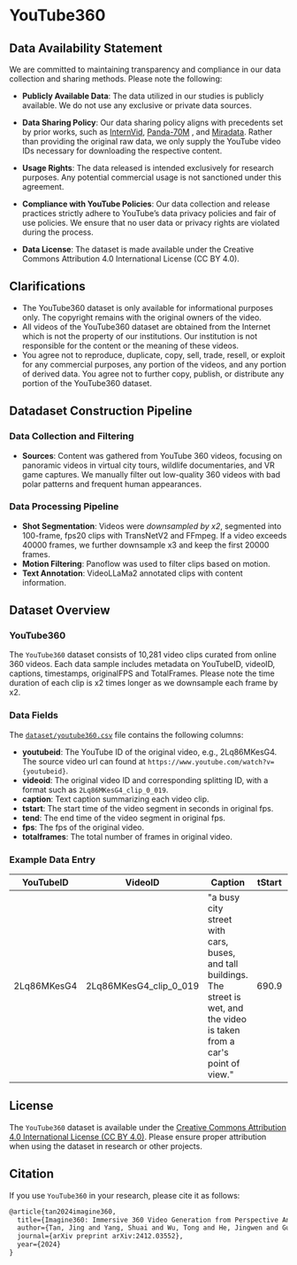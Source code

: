 # YouTube360

## Data Availability Statement
We are committed to maintaining transparency and compliance in our data collection and sharing methods. Please note the following:

- **Publicly Available Data**: The data utilized in our studies is publicly available. We do not use any exclusive or private data sources.

- **Data Sharing Policy**: Our data sharing policy aligns with precedents set by prior works, such as [InternVid](https://github.com/OpenGVLab/InternVideo/tree/main/Data/InternVid), [Panda-70M](https://snap-research.github.io/Panda-70M/) 
, and [Miradata](https://github.com/mira-space/MiraData). Rather than providing the original raw data, we only supply the YouTube video IDs necessary for downloading the respective content.

- **Usage Rights**: The data released is intended exclusively for research purposes. Any potential commercial usage is not sanctioned under this agreement.

- **Compliance with YouTube Policies**: Our data collection and release practices strictly adhere to YouTube’s data privacy policies and fair of use policies. We ensure that no user data or privacy rights are violated during the process.

- **Data License**: The dataset is made available under the Creative Commons Attribution 4.0 International License (CC BY 4.0).

## Clarifications

- The YouTube360 dataset is only available for informational purposes only. The copyright remains with the original owners of the video.
- All videos of the YouTube360 dataset are obtained from the Internet which is not the property of our institutions. Our institution is not responsible for the content or the meaning of these videos.
- You agree not to reproduce, duplicate, copy, sell, trade, resell, or exploit for any commercial purposes, any portion of the videos, and any portion of derived data. You agree not to further copy, publish, or distribute any portion of the YouTube360 dataset.

## Datadaset Construction Pipeline
### Data Collection and Filtering
- **Sources**: Content was gathered from YouTube 360 videos, focusing on panoramic videos in virtual city tours, wildlife documentaries, and VR game captures. We manually filter out low-quality 360 videos with bad polar patterns and frequent human appearances.

### Data Processing Pipeline
- **Shot Segmentation**: Videos were *downsampled by x2*, segmented into 100-frame, fps20 clips with TransNetV2 and FFmpeg. If a video exceeds 40000 frames, we further downsample x3 and keep the first 20000 frames.
- **Motion Filtering**: Panoflow was used to filter clips based on motion.
- **Text Annotation**: VideoLLaMa2 annotated clips with content information.

## Dataset Overview
### YouTube360
The `YouTube360` dataset consists of 10,281 video clips curated from online 360 videos. Each data sample includes metadata on YouTubeID, videoID, captions, timestamps, originalFPS and TotalFrames. Please note the time duration of each clip is x2 times longer as we downsample each frame by x2. 

### Data Fields
The [`dataset/youtube360.csv`](youtube360.csv) file contains the following columns:
- **youtubeid**: The YouTube ID of the original video, e.g., 2Lq86MKesG4. The source video url can found at  `https://www.youtube.com/watch?v={youtubeid}`.
- **videoid**: The original video ID and corresponding splitting ID, with a format such as `2Lq86MKesG4_clip_0_019`.
- **caption**: Text caption summarizing each video clip.
- **tstart**: The start time of the video segment in seconds in original fps.
- **tend**: The end time of the video segment in original fps.
- **fps**: The fps of the original video.
- **totalframes**: The total number of frames in original video.

### Example Data Entry
| YouTubeID | VideoID | Caption | tStart | tEnd | FPS | TotalFrames |
|------|---------------| -----------| ------------|----------|-----|----------|
| 2Lq86MKesG4 | 2Lq86MKesG4_clip_0_019 | "a busy city street with cars, buses, and tall buildings. The street is wet, and the video is taken from a car's point of view." | 690.9 | 700.9 | 20.0| 26450.0 |

## License
The `YouTube360` dataset is available under the [Creative Commons Attribution 4.0 International License (CC BY 4.0)](https://creativecommons.org/licenses/by/4.0/). Please ensure proper attribution when using the dataset in research or other projects.


## Citation
If you use `YouTube360` in your research, please cite it as follows:

```markdown
@article{tan2024imagine360,
  title={Imagine360: Immersive 360 Video Generation from Perspective Anchor},
  author={Tan, Jing and Yang, Shuai and Wu, Tong and He, Jingwen and Guo, Yuwei and Liu, Ziwei and Lin, Dahua},
  journal={arXiv preprint arXiv:2412.03552},
  year={2024}
}
```
